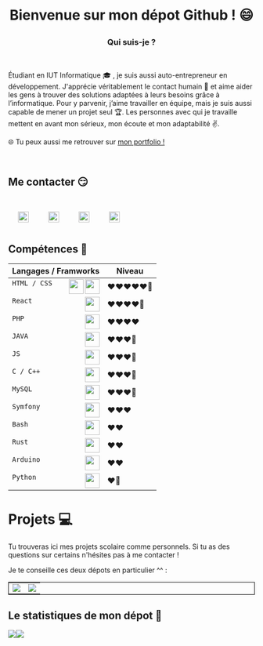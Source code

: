 # <p align="center">Bienvenue sur mon dépot Github ! 😄</p>

### <p align="center">Qui suis-je ? </p>

<br/>

Étudiant en IUT Informatique 🎓 , je suis aussi auto-entrepreneur en développement. J'apprécie véritablement le contact humain 🥰 et aime aider les gens à trouver des solutions adaptées à leurs besoins grâce à l’informatique. Pour y parvenir, j’aime travailler en équipe, mais je suis aussi capable de mener un projet seul 🏆. Les personnes avec qui je travaille mettent en avant mon sérieux, mon écoute et mon adaptabilité ✌️.

🌐 Tu peux aussi me retrouver sur [mon portfolio !](https://sepios.fr/) 

<br/>

## Me contacter 😏
<br/>

<div>

[<img align="left" height="22px" src="https://cdn.jsdelivr.net/npm/simple-icons@v3/icons/linkedin.svg" hspace="20"/>](https://www.linkedin.com/in/florian-toribio/)

[<img align="left" height="22px" src="https://cdn.jsdelivr.net/npm/simple-icons@3.13.0/icons/github.svg" hspace="20"/>](https://github.com/sepios87)

[<img align="left" height="22px" src="https://cdn.jsdelivr.net/npm/simple-icons@3.13.0/icons/instagram.svg" hspace="20"/>](https://www.instagram.com/_sepios/)

<a href="mailto:sepios.corp@gmail.com"><img align="left" height="22px" src="https://cdn.jsdelivr.net/npm/simple-icons@3.13.0/icons/gmail.svg" hspace="20"/></a>

</div>
<br/><br/>

## Compétences 🔧

<div align="center"> 

|Langages / Framworks           |Niveau           		|
|-------------------------------|-------------------------------|
|`HTML / CSS`<img align="right" height="30px" src="https://cdn.jsdelivr.net/npm/simple-icons@3.13.0/icons/css3.svg"><img align="right" height="30px" src="https://cdn.jsdelivr.net/npm/simple-icons@3.13.0/icons/html5.svg">              	|❤️❤️❤️❤️❤️🧡           	|
|`React` <img align="right" height="30px" src="https://cdn.jsdelivr.net/npm/simple-icons@3.13.0/icons/react.svg">           		|❤️❤️❤️❤️🧡          		|
|`PHP`   <img align="right" height="30px" src="https://cdn.jsdelivr.net/npm/simple-icons@3.13.0/icons/php.svg">          		|❤️❤️❤️❤️            		|
|`JAVA`  <img align="right" height="30px" src="https://cdn.jsdelivr.net/npm/simple-icons@3.13.0/icons/java.svg">           		|❤️❤️❤️🧡            		|
|`JS`    <img align="right" height="30px" src="https://cdn.jsdelivr.net/npm/simple-icons@3.13.0/icons/javascript.svg">         		|❤️❤️❤️🧡            		|
|`C / C++`   <img align="right" height="30px" src="https://cdn.jsdelivr.net/npm/simple-icons@3.13.0/icons/c.svg">          		|❤️❤️❤️🧡            		|
|`MySQL`   <img align="right" height="30px" src="https://cdn.jsdelivr.net/npm/simple-icons@3.13.0/icons/mysql.svg">          		|❤️❤️❤️🧡            		|
|`Symfony`  <img align="right" height="30px" src="https://cdn.jsdelivr.net/npm/simple-icons@3.13.0/icons/symfony.svg">           		|❤️❤️❤️            		|
|`Bash`  <img align="right" height="30px" src="https://cdn.jsdelivr.net/npm/simple-icons@3.13.0/icons/gnubash.svg">            		|❤️❤️            		|
|`Rust`    <img align="right" height="30px" src="https://cdn.jsdelivr.net/npm/simple-icons@3.13.0/icons/rust.svg">          		|❤️❤️             		|
|`Arduino`    <img align="right" height="30px" src="https://cdn.jsdelivr.net/npm/simple-icons@3.13.0/icons/arduino.svg">          		|❤️❤️             		|
|`Python`     <img align="right" height="30px" src="https://cdn.jsdelivr.net/npm/simple-icons@3.13.0/icons/python.svg">         		|❤️🧡            		|

</div>

# Projets 💻

Tu trouveras ici mes projets scolaire comme personnels. Si tu as des questions sur certains n'hésites pas à me contacter !  

Je te conseille ces deux dépots en particulier ^^ :

<table style="border : 1px solid black">
  <tr>
    <td><img src="https://github-readme-stats.vercel.app/api/pin/?username=Sawangg&repo=Pilaf"/></td>
    <td><img src="https://github-readme-stats.vercel.app/api/pin/?username=sepios87&repo=Site_DavidLemonade"/></td>
  </tr>
</table>

## Le statistiques de mon dépot 🤗

<div align="center">
  <div style="display: flex; align-items: flex-start;">
      <img src="https://github-readme-stats.vercel.app/api?username=sepios87&hide=contribs,prs" />
    <img src="https://github-readme-stats.vercel.app/api/top-langs/?username=sepios87&layout=compact"/>
  </div>
</div>

